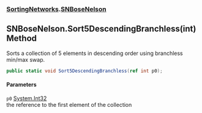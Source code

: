 ### [SortingNetworks](./SortingNetworks.md 'SortingNetworks').[SNBoseNelson](./SortingNetworks-SNBoseNelson.md 'SortingNetworks.SNBoseNelson')
## SNBoseNelson.Sort5DescendingBranchless(int) Method
Sorts a collection of 5 elements in descending order using branchless min/max swap.  
```csharp
public static void Sort5DescendingBranchless(ref int p0);
```
#### Parameters
<a name='SortingNetworks-SNBoseNelson-Sort5DescendingBranchless(int)-p0'></a>
`p0` [System.Int32](https://docs.microsoft.com/en-us/dotnet/api/System.Int32 'System.Int32')  
the reference to the first element of the collection  
  
